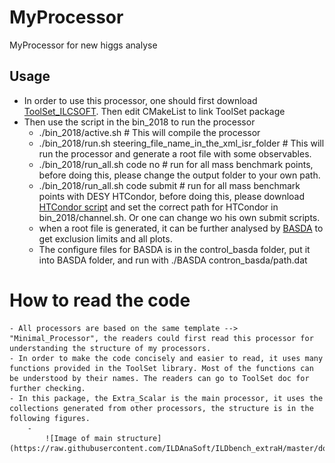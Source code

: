 # MyProcessor
MyProcessor for new higgs analyse

## Usage
  - In order to use this processor, one should first download [ToolSet_ILCSOFT](http://github.com/YancyW/ToolSet_ILCSOFT). Then edit CMakeList to link ToolSet package
  - Then use the script in the bin_2018 to run the processor
     - ./bin_2018/active.sh   # This will compile the processor 
     - ./bin_2018/run.sh steering_file_name_in_the_xml_isr_folder  # This will run the processor and generate a root file with some observables.
     - ./bin_2018/run_all.sh code no # run for all mass benchmark points, before doing this, please change the output folder to your own path.
     - ./bin_2018/run_all.sh code submit # run for all mass benchmark points with DESY HTCondor, before doing this, please download [HTCondor script](https://github.com/beyerja/RIOT-RunItOnhTcondor-) and set the correct path for
       HTCondor in bin_2018/channel.sh. Or one can change wo his own submit scripts.
     - when a root file is generated, it can be further analysed by [BASDA](http://github.com/YancyW/BASDA) to get exclusion limits and all plots.
     - The configure files for BASDA is in the control_basda folder, put it into BASDA folder, and run with ./BASDA contron_basda/path.dat

# How to read the code
	- All processors are based on the same template --> "Minimal_Processor", the readers could first read this processor for understanding the structure of my processors.
	- In order to make the code concisely and easier to read, it uses many functions provided in the ToolSet library. Most of the functions can be understood by their names. The readers can go to ToolSet doc for further checking.
	- In this package, the Extra_Scalar is the main processor, it uses the collections generated from other processors, the structure is in the following figures.
		- 
            ![Image of main structure](https://raw.githubusercontent.com/ILDAnaSoft/ILDbench_extraH/master/doc/main_structure.png)
